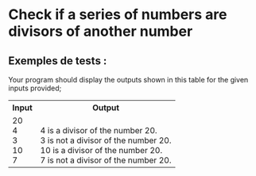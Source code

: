 # Check if a series of numbers are divisors of another number

## Exemples de tests :

Your program should display the outputs shown in this table for the given inputs provided;

<table>
  <tr>
    <th>Input</th>
    <th>Output</th>
  </tr>
  <tr>
    <td>20<br>4<br>3<br>10<br>7</td>
    <td><br>4 is a divisor of the number 20.<br>3 is not a divisor of the number 20.<br>10 is a divisor of the number 20.<br>7 is not a divisor of the number 20.</td>
  </tr>
</table>
